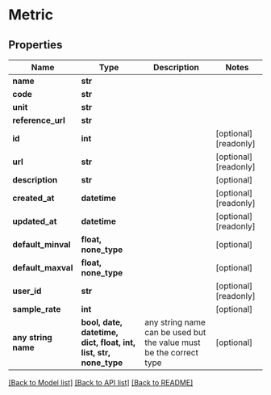 # Metric


## Properties
Name | Type | Description | Notes
------------ | ------------- | ------------- | -------------
**name** | **str** |  | 
**code** | **str** |  | 
**unit** | **str** |  | 
**reference_url** | **str** |  | 
**id** | **int** |  | [optional] [readonly] 
**url** | **str** |  | [optional] [readonly] 
**description** | **str** |  | [optional] 
**created_at** | **datetime** |  | [optional] [readonly] 
**updated_at** | **datetime** |  | [optional] [readonly] 
**default_minval** | **float, none_type** |  | [optional] 
**default_maxval** | **float, none_type** |  | [optional] 
**user_id** | **str** |  | [optional] [readonly] 
**sample_rate** | **int** |  | [optional] 
**any string name** | **bool, date, datetime, dict, float, int, list, str, none_type** | any string name can be used but the value must be the correct type | [optional]

[[Back to Model list]](../README.md#documentation-for-models) [[Back to API list]](../README.md#documentation-for-api-endpoints) [[Back to README]](../README.md)


